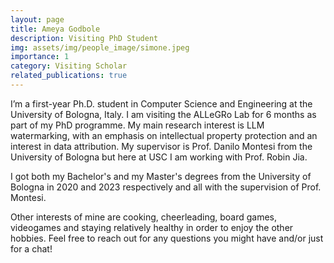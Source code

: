 ```yaml
---
layout: page
title: Ameya Godbole
description: Visiting PhD Student
img: assets/img/people_image/simone.jpeg
importance: 1
category: Visiting Scholar
related_publications: true
---
```


I’m a first-year Ph.D. student in Computer Science and Engineering at the University of Bologna, Italy. I am visiting the ALLeGRo Lab for 6 months as part of my PhD programme. My main research interest is LLM watermarking, with an emphasis on intellectual property protection and an interest in data attribution. My supervisor is Prof. Danilo Montesi from the University of Bologna but here at USC I am working with Prof. Robin Jia.

I got both my Bachelor's and my Master's degrees from the University of Bologna in 2020 and 2023 respectively and all with the supervision of Prof. Montesi.

Other interests of mine are cooking, cheerleading, board games, videogames and staying relatively healthy in order to enjoy the other hobbies. Feel free to reach out for any questions you might have and/or just for a chat!

